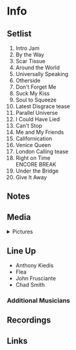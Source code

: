# Info

## Setlist

1. Intro Jam
2. By the Way
3. Scar Tissue
4. Around the World
5. Universally Speaking
6. Otherside
7. Don't Forget Me
8. Suck My Kiss
9. Soul to Squeeze
10. Latest Disgrace tease
11. Parallel Universe
12. I Could Have Lied
13. Can't Stop
14. Me and My Friends
15. Californication
16. Venice Queen
17. London Calling tease
18. Right on Time
<br> ENCORE BREAK
19. Under the Bridge
20. Give It Away

## Notes

## Media 

<details>
  <summary>Pictures</summary>
  <!--<img alt="Setlist" title="Setlist" src="_.jpg" height="200" />
  <img alt="Ticket" title="Ticket" src="_.jpg" height="200" />
  <img alt="Flyer" title="Flyer" src="_.jpg" height="200" />
  <img alt="Clipping" title="Clipping" src="_.jpg" height="200" />-->
</details>

## Line Up

* Anthony Kiedis
* Flea
* John Frusciante
* Chad Smith

### Additional Musicians

## Recordings

## Links
